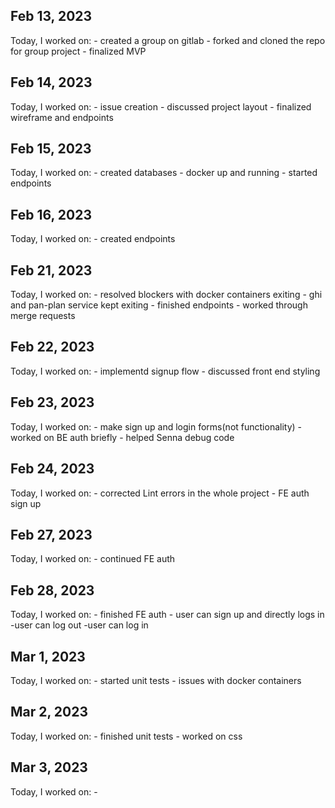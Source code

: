 ## Feb 13, 2023

Today, I worked on:
    - created a group on gitlab
    - forked and cloned the repo for group project
    - finalized MVP
## Feb 14, 2023

Today, I worked on:
    - issue creation
    - discussed project layout
    - finalized wireframe and endpoints
## Feb 15, 2023

Today, I worked on:
    - created databases
    - docker up and running
    - started endpoints
## Feb 16, 2023

Today, I worked on:
    - created endpoints

## Feb 21, 2023

Today, I worked on:
    - resolved blockers with docker containers exiting
    - ghi and pan-plan service kept exiting
    - finished endpoints
    - worked through merge requests

## Feb 22, 2023

Today, I worked on:
    - implementd signup flow
    - discussed front end styling

## Feb 23, 2023

Today, I worked on:
    - make sign up and login forms(not functionality)
    - worked on BE auth briefly
    - helped Senna debug code

## Feb 24, 2023

Today, I worked on:
    - corrected Lint errors in the whole project
    - FE auth sign up

## Feb 27, 2023

Today, I worked on:
    - continued FE auth

## Feb 28, 2023

Today, I worked on:
    - finished FE auth
    - user can sign up and directly logs in
    -user can log out
    -user can log in

## Mar 1, 2023

Today, I worked on:
    - started unit tests
    - issues with docker containers

## Mar 2, 2023

Today, I worked on:
    - finished unit tests
    - worked on css

## Mar 3, 2023

Today, I worked on:
    -